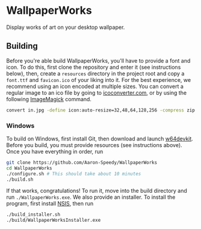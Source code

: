 # WallpaperWorks

Display works of art on your desktop wallpaper.

## Building

Before you're able build WallpaperWorks, you'll have to provide a font
and icon. To do this, first clone the repository and enter it
(see instructions below), then, create a ``resources`` directory in the
project root and copy a ``font.ttf`` and ``favicon.ico`` of your liking
into it. For the best experience, we recommend using an icon encoded at
multiple sizes. You can convert a regular image to an ico file by going
to [icoconverter.com](https://icoconverter.com/), or by using the following
[ImageMagick](https://imagemagick.org/) command.

```sh
convert in.jpg -define icon:auto-resize=32,48,64,128,256 -compress zip favicon.ico
```

### Windows

To build on Windows, first install Git, then download and launch
[w64devkit](github.com/skeeto/w64devkit). Before you build, you must
provide resources (see instructions above). Once you have everything
in order, run

```sh
git clone https://github.com/Aaron-Speedy/WallpaperWorks
cd WallpaperWorks
./configure.sh # This should take about 10 minutes
./build.sh
```

If that works, congratulations! To run it, move into the build directory
and run ``./WallpaperWorks.exe``. We also provide an installer. To install
the program, first install [NSIS](https://nsis.sourceforge.io/Main_Page),
then run

```sh
./build_installer.sh
./build/WallpaperWorksInstaller.exe
```

